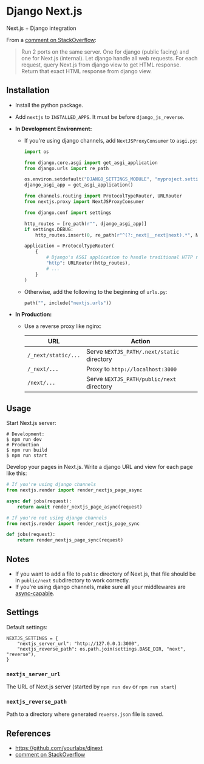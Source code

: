 # Django Next.js

Next.js + Django integration

From a [comment on StackOverflow]:

> Run 2 ports on the same server. One for django (public facing)
> and one for Next.js (internal).
> Let django handle all web requests.
> For each request, query Next.js from django view to get HTML response.
> Return that exact HTML response from django view.

## Installation

- Install the python package.
- Add `nextjs` to `INSTALLED_APPS`. It must be before `django_js_reverse`.

- **In Development Environment:**

  - If you're using django channels, add `NextJSProxyConsumer` to `asgi.py`:

    ```python
    import os
    
    from django.core.asgi import get_asgi_application
    from django.urls import re_path
    
    os.environ.setdefault("DJANGO_SETTINGS_MODULE", "myproject.settings")
    django_asgi_app = get_asgi_application()
    
    from channels.routing import ProtocolTypeRouter, URLRouter
    from nextjs.proxy import NextJSProxyConsumer
    
    from django.conf import settings
    
    http_routes = [re_path(r"", django_asgi_app)]
    if settings.DEBUG:
        http_routes.insert(0, re_path(r"^(?:_next|__next|next).*", NextJSProxyConsumer.as_asgi()))
    
    application = ProtocolTypeRouter(
        {
            # Django's ASGI application to handle traditional HTTP requests
            "http": URLRouter(http_routes),
            # ...
        }
    )
    ```

  - Otherwise, add the following to the beginning of `urls.py`:

    ```python
    path("", include("nextjs.urls"))
    ```

- **In Production:**

  - Use a reverse proxy like nginx:

    | URL | Action |
    |-----|--------|
    | `/_next/static/...` | Serve `NEXTJS_PATH/.next/static` directory | 
    | `/_next/...` | Proxy to  `http://localhost:3000` |
    | `/next/...` | Serve `NEXTJS_PATH/public/next` directory |

## Usage

Start Next.js server:

```shell
# Development:
$ npm run dev
# Production
$ npm run build
$ npm run start
```

Develop your pages in Next.js.
Write a django URL and view for each page like this:

```python
# If you're using django channels
from nextjs.render import render_nextjs_page_async

async def jobs(request):
    return await render_nextjs_page_async(request)
```

```python
# If you're not using django channels
from nextjs.render import render_nextjs_page_sync

def jobs(request):
    return render_nextjs_page_sync(request)
```

## Notes

- If you want to add a file to `public` directory of Next.js,
  that file should be in `public/next` subdirectory to work correctly.
- If you're using django channels, make sure all your middlewares are
  [async-capable](https://docs.djangoproject.com/en/3.1/topics/http/middleware/#asynchronous-support).


## Settings

Default settings:

    NEXTJS_SETTINGS = {
        "nextjs_server_url": "http://127.0.0.1:3000",
        "nextjs_reverse_path": os.path.join(settings.BASE_DIR, "next", "reverse"),
    }

### `nextjs_server_url`

The URL of Next.js server (started by `npm run dev` or `npm run start`)

### `nextjs_reverse_path`

Path to a directory where generated `reverse.json` file is saved.


## References

- https://github.com/yourlabs/djnext
- [comment on StackOverflow]

[comment on StackOverflow]: https://stackoverflow.com/questions/54252943/is-there-a-way-to-integrate-django-with-next-js#comment110078700_54252943
